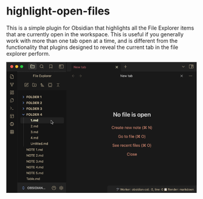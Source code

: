 # highlight-open-files

This is a simple plugin for Obsidian that highlights all the File Explorer items that are currently open in the workspace. This is useful if you generally work with more than one tab open at a time, and is different from the functionality that plugins designed to reveal the current tab in the file explorer perform.

<img src="assets/highlight-open-files.gif" style="width:672px;" alt="Basic usage example" />
